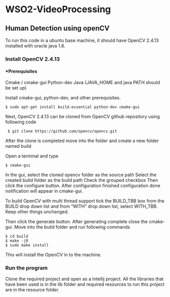 # WSO2-VideoProcessing
## Human Detection using openCV

To run this code in a ubuntu base machine, it should have OpenCV 2.4.13 installed with oracle java 1.8.

### Install  OpenCV 2.4.13
#### *Prerequisites 
Cmake / cmake-gui
Python-dev
Java (JAVA_HOME and java PATH should be set up) 

Install cmake-gui, python-dev, and other prerequisites.
```
$ sudo apt-get install build-essential python-dev cmake-gui 
```
Next, OpenCV 2.4.13 can be cloned from OpenCV github repository using following code
```
 $ git clone https://github.com/opencv/opencv.git
```

After the clone is completed move into the folder and create a new folder named build

Open a terminal and  type
```
$ cmake-gui 
``` 
In the gui, select the cloned opencv folder as the source path
Select the created build folder as the build path
Check the grouped checkbox
Then click the configure button.
After configuration finished configuration done notification will appear in cmake-gui. 

To build OpenCV with multi thread support tick the BUILD_TBB box from the BUILD drop down list and from “WITH” drop down list, select WITH_TBB. Keep other things unchanged.

Then click the generate button.
After generating complete close the cmake-gui.
Move into the build folder and run following commands
```
$ cd build
$ make -j8
$ sudo make install
```
This will install the OpenCV in to the machine.

### Run the program

Clone the required project and open as a Intellij project. All the libraries that have been used is in the lib folder and required resources to run this project are in the resource folder. 
